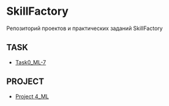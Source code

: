 # SkillFactory

Репозиторий проектов и практических заданий SkillFactory

## TASK

* [Task0_ML-7](https://github.com/DmitryKaralko/SkillFactory/tree/main/Task0_ML-7)

## PROJECT
* [Project 4_ML](https://github.com/DmitryKaralko/SkillFactory/tree/main/Task0_ML-7)
